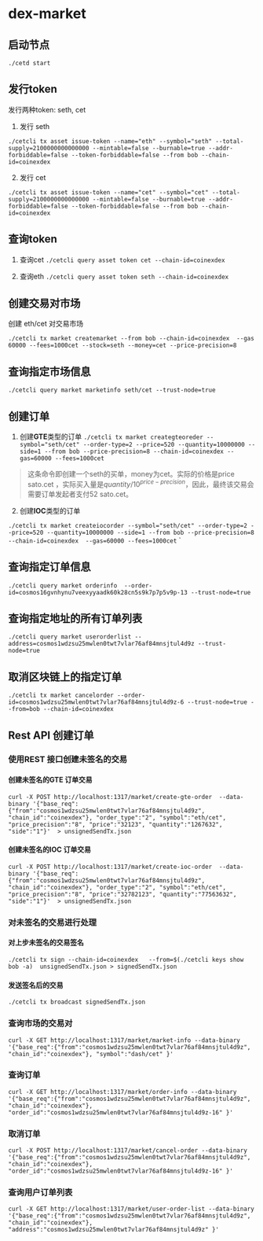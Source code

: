 # dex-market

## 启动节点

`./cetd start`

## 发行token 

发行两种token: seth, cet

1. 发行 seth

`./cetcli tx asset issue-token --name="eth" --symbol="seth" --total-supply=2100000000000000 --mintable=false --burnable=true --addr-forbiddable=false --token-forbiddable=false --from bob --chain-id=coinexdex`

2. 发行 cet 

`./cetcli tx asset issue-token --name="cet" --symbol="cet" --total-supply=2100000000000000 --mintable=false --burnable=true --addr-forbiddable=false --token-forbiddable=false --from bob --chain-id=coinexdex`


## 查询token

1. 查询cet
`./cetcli query asset token cet --chain-id=coinexdex`

2. 查询eth
`./cetcli query asset token seth --chain-id=coinexdex`

## 创建交易对市场
创建 eth/cet 对交易市场

`./cetcli tx market createmarket --from bob --chain-id=coinexdex  --gas 60000 --fees=1000cet --stock=seth --money=cet --price-precision=8`


## 查询指定市场信息

`./cetcli query market marketinfo seth/cet --trust-node=true`

## 创建订单

1. 创建**GTE**类型的订单
  `./cetcli tx market creategteoreder --symbol="seth/cet" --order-type=2 --price=520 --quantity=10000000 --side=1 --from bob --price-precision=8 --chain-id=coinexdex --gas=60000 --fees=1000cet` 

  > 这条命令即创建一个seth的买单，money为cet。实际的价格是price sato.cet ，实际买入量是$quantity/10^{price-precision}$，因此，最终该交易会需要订单发起者支付52 sato.cet。

2. 创建**IOC**类型的订单

`./cetcli tx market createiocorder --symbol="seth/cet" --order-type=2 --price=520 --quantity=10000000 --side=1 --from bob --price-precision=8 --chain-id=coinexdex  --gas=60000 --fees=1000cet` `

## 查询指定订单信息

`./cetcli query market orderinfo  --order-id=cosmos16gvnhynu7veexyyaadk60k28cn5s9k7p7p5v9p-13 --trust-node=true`

## 查询指定地址的所有订单列表

`./cetcli query market userorderlist --address=cosmos1wdzsu25mwlen0twt7vlar76af84mnsjtul4d9z --trust-node=true`

## 取消区块链上的指定订单

`./cetcli tx market cancelorder --order-id=cosmos1wdzsu25mwlen0twt7vlar76af84mnsjtul4d9z-6 --trust-node=true --from=bob --chain-id=coinexdex`


## Rest API 创建订单

### 使用REST 接口创建未签名的交易

#### 创建未签名的GTE 订单交易

`curl -X POST http://localhost:1317/market/create-gte-order  --data-binary '{"base_req":{"from":"cosmos1wdzsu25mwlen0twt7vlar76af84mnsjtul4d9z", "chain_id":"coinexdex"}, "order_type":"2", "symbol":"eth/cet", "price_precision":"8", "price":"32123", "quantity":"1267632", "side":"1"}'  > unsignedSendTx.json`


#### 创建未签名的IOC 订单交易

`curl -X POST http://localhost:1317/market/create-ioc-order  --data-binary '{"base_req":{"from":"cosmos1wdzsu25mwlen0twt7vlar76af84mnsjtul4d9z", "chain_id":"coinexdex"}, "order_type":"2", "symbol":"eth/cet", "price_precision":"8", "price":"32782123", "quantity":"77563632", "side":"1"}'  > unsignedSendTx.json`

### 对未签名的交易进行处理

#### 对上步未签名的交易签名

`./cetcli tx sign --chain-id=coinexdex   --from=$(./cetcli keys show bob -a)  unsignedSendTx.json > signedSendTx.json`

#### 发送签名后的交易

`./cetcli tx broadcast signedSendTx.json`


### 查询市场的交易对

`curl -X GET http://localhost:1317/market/market-info --data-binary '{"base_req":{"from":"cosmos1wdzsu25mwlen0twt7vlar76af84mnsjtul4d9z", "chain_id":"coinexdex"}, "symbol":"dash/cet" }'`    

### 查询订单

`curl -X GET http://localhost:1317/market/order-info --data-binary '{"base_req":{"from":"cosmos1wdzsu25mwlen0twt7vlar76af84mnsjtul4d9z", "chain_id":"coinexdex"}, "order_id":"cosmos1wdzsu25mwlen0twt7vlar76af84mnsjtul4d9z-16" }'`

### 取消订单

`curl -X POST http://localhost:1317/market/cancel-order --data-binary '{"base_req":{"from":"cosmos1wdzsu25mwlen0twt7vlar76af84mnsjtul4d9z", "chain_id":"coinexdex"}, "order_id":"cosmos1wdzsu25mwlen0twt7vlar76af84mnsjtul4d9z-16" }'`

### 查询用户订单列表

 `curl -X GET http://localhost:1317/market/user-order-list --data-binary '{"base_req":{"from":"cosmos1wdzsu25mwlen0twt7vlar76af84mnsjtul4d9z", "chain_id":"coinexdex"}, "address":"cosmos1wdzsu25mwlen0twt7vlar76af84mnsjtul4d9z" }'`
